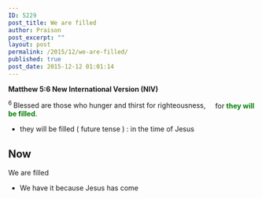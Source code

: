 ```yaml
---
ID: 5229
post_title: We are filled
author: Praison
post_excerpt: ""
layout: post
permalink: /2015/12/we-are-filled/
published: true
post_date: 2015-12-12 01:01:14
---
```

<p class="passage-display"><strong><span class="passage-display-bcv">Matthew 5:6
</span><span class="passage-display-version">New International Version (NIV)</span></strong></p>

<div class="poetry top-05">
<p class="line"><span id="en-NIV-23241" class="text Matt-5-6"><span class="woj"><sup class="versenum">6 </sup>Blessed are those who hunger and thirst for righteousness,</span></span>
<span class="indent-1"><span class="indent-1-breaks">    </span><span class="text Matt-5-6"><span class="woj">for <span style="color: #008000;"><strong>they will be filled</strong></span>.</span></span></span></p>

<ul>
	<li class="line">they will be filled ( future tense ) : in the time of Jesus</li>
</ul>
<h2><strong>Now</strong></h2>
We are filled

</div>
<ul>
	<li>We have it because Jesus has come</li>
</ul>